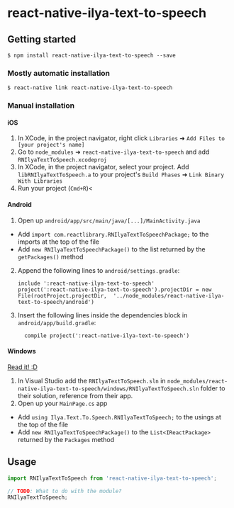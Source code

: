 
# react-native-ilya-text-to-speech

## Getting started

`$ npm install react-native-ilya-text-to-speech --save`

### Mostly automatic installation

`$ react-native link react-native-ilya-text-to-speech`

### Manual installation


#### iOS

1. In XCode, in the project navigator, right click `Libraries` ➜ `Add Files to [your project's name]`
2. Go to `node_modules` ➜ `react-native-ilya-text-to-speech` and add `RNIlyaTextToSpeech.xcodeproj`
3. In XCode, in the project navigator, select your project. Add `libRNIlyaTextToSpeech.a` to your project's `Build Phases` ➜ `Link Binary With Libraries`
4. Run your project (`Cmd+R`)<

#### Android

1. Open up `android/app/src/main/java/[...]/MainActivity.java`
  - Add `import com.reactlibrary.RNIlyaTextToSpeechPackage;` to the imports at the top of the file
  - Add `new RNIlyaTextToSpeechPackage()` to the list returned by the `getPackages()` method
2. Append the following lines to `android/settings.gradle`:
  	```
  	include ':react-native-ilya-text-to-speech'
  	project(':react-native-ilya-text-to-speech').projectDir = new File(rootProject.projectDir, 	'../node_modules/react-native-ilya-text-to-speech/android')
  	```
3. Insert the following lines inside the dependencies block in `android/app/build.gradle`:
  	```
      compile project(':react-native-ilya-text-to-speech')
  	```

#### Windows
[Read it! :D](https://github.com/ReactWindows/react-native)

1. In Visual Studio add the `RNIlyaTextToSpeech.sln` in `node_modules/react-native-ilya-text-to-speech/windows/RNIlyaTextToSpeech.sln` folder to their solution, reference from their app.
2. Open up your `MainPage.cs` app
  - Add `using Ilya.Text.To.Speech.RNIlyaTextToSpeech;` to the usings at the top of the file
  - Add `new RNIlyaTextToSpeechPackage()` to the `List<IReactPackage>` returned by the `Packages` method


## Usage
```javascript
import RNIlyaTextToSpeech from 'react-native-ilya-text-to-speech';

// TODO: What to do with the module?
RNIlyaTextToSpeech;
```
  